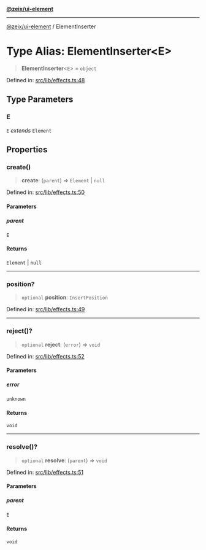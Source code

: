 [**@zeix/ui-element**](../README.md)

***

[@zeix/ui-element](../globals.md) / ElementInserter

# Type Alias: ElementInserter\<E\>

> **ElementInserter**\<`E`\> = `object`

Defined in: [src/lib/effects.ts:48](https://github.com/zeixcom/ui-element/blob/1c318eb583bce4633e1df4a42dee77859303e28e/src/lib/effects.ts#L48)

## Type Parameters

### E

`E` *extends* `Element`

## Properties

### create()

> **create**: (`parent`) => `Element` \| `null`

Defined in: [src/lib/effects.ts:50](https://github.com/zeixcom/ui-element/blob/1c318eb583bce4633e1df4a42dee77859303e28e/src/lib/effects.ts#L50)

#### Parameters

##### parent

`E`

#### Returns

`Element` \| `null`

***

### position?

> `optional` **position**: `InsertPosition`

Defined in: [src/lib/effects.ts:49](https://github.com/zeixcom/ui-element/blob/1c318eb583bce4633e1df4a42dee77859303e28e/src/lib/effects.ts#L49)

***

### reject()?

> `optional` **reject**: (`error`) => `void`

Defined in: [src/lib/effects.ts:52](https://github.com/zeixcom/ui-element/blob/1c318eb583bce4633e1df4a42dee77859303e28e/src/lib/effects.ts#L52)

#### Parameters

##### error

`unknown`

#### Returns

`void`

***

### resolve()?

> `optional` **resolve**: (`parent`) => `void`

Defined in: [src/lib/effects.ts:51](https://github.com/zeixcom/ui-element/blob/1c318eb583bce4633e1df4a42dee77859303e28e/src/lib/effects.ts#L51)

#### Parameters

##### parent

`E`

#### Returns

`void`

